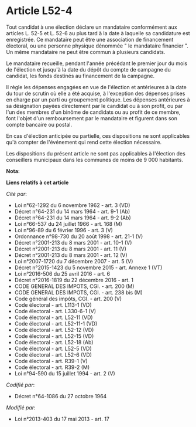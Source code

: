 # Article L52-4

Tout candidat à une élection déclare un mandataire conformément aux articles L. 52-5 et L. 52-6 au plus tard à la date à
laquelle sa candidature est enregistrée. Ce mandataire peut être une association de financement électoral, ou une personne
physique dénommée " le mandataire financier ". Un même mandataire ne peut être commun à plusieurs candidats. 

Le mandataire recueille, pendant l'année précédant le premier jour du mois de l'élection et jusqu'à la date du dépôt du
compte de campagne du candidat, les fonds destinés au financement de la campagne. 

Il règle les dépenses engagées en vue de l'élection et antérieures à la date du tour de scrutin où elle a été acquise, à
l'exception des dépenses prises en charge par un parti ou groupement politique. Les dépenses antérieures à sa désignation
payées directement par le candidat ou à son profit, ou par l'un des membres d'un binôme de candidats ou au profit de ce
membre, font l'objet d'un remboursement par le mandataire et figurent dans son compte bancaire ou postal. 

En cas d'élection anticipée ou partielle, ces dispositions ne sont applicables qu'à compter de l'événement qui rend cette
élection nécessaire. 

Les dispositions du présent article ne sont pas applicables à l'élection des conseillers municipaux dans les communes de
moins de 9 000 habitants.

**Nota:**



**Liens relatifs à cet article**

_Cité par_:

  - Loi n°62-1292 du 6 novembre 1962 - art. 3 (VD)
  - Décret n°64-231 du 14 mars 1964 - art. 9-1 (Ab)
  - Décret n°64-231 du 14 mars 1964 - art. 9-2 (Ab)
  - Loi n°66-537 du 24 juillet 1966 - art. 168 (M)
  - Loi n°96-89 du 6 février 1996 - art. 3 (V)
  - Ordonnance n°98-730 du 20 août 1998 - art. 21-1 (V)
  - Décret n°2001-213 du 8 mars 2001 - art. 10-1 (V)
  - Décret n°2001-213 du 8 mars 2001 - art. 11 (V)
  - Décret n°2001-213 du 8 mars 2001 - art. 12 (V)
  - Loi n°2007-1720 du 7 décembre 2007 - art. 5 (V)
  - Décret n°2015-1423 du 5 novembre 2015 - art. Annexe 1 (VT)
  - Loi n°2016-506 du 25 avril 2016 - art. 6
  - Décret n°2016-1819 du 22 décembre 2016 - art. 1
  - CODE GENERAL DES IMPOTS, CGI. - art. 200 (M)
  - CODE GENERAL DES IMPOTS, CGI. - art. 238 bis (M)
  - Code général des impôts, CGI. - art. 200 (V)
  - Code électoral - art. L113-1 (VD)
  - Code électoral - art. L330-6-1 (V)
  - Code électoral - art. L52-11 (VD)
  - Code électoral - art. L52-11-1 (VD)
  - Code électoral - art. L52-12 (VD)
  - Code électoral - art. L52-15 (VD)
  - Code électoral - art. L52-18 (Ab)
  - Code électoral - art. L52-5 (VD)
  - Code électoral - art. L52-6 (VD)
  - Code électoral - art. R39-1 (V)
  - Code électoral - art. R39-2 (M)
  - Loi n°94-590 du 15 juillet 1994 - art. 2 (V)

_Codifié par_:

  - Décret n°64-1086 du 27 octobre 1964

_Modifié par_:

  - Loi n°2013-403 du 17 mai 2013 - art. 17
